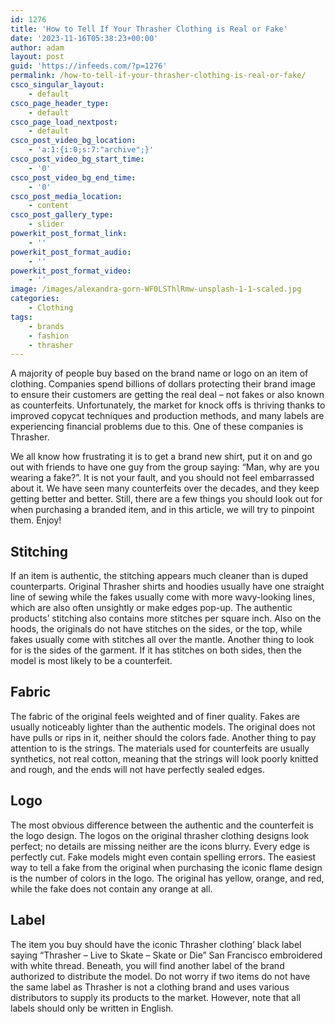 ```yaml
---
id: 1276
title: 'How to Tell If Your Thrasher Clothing is Real or Fake'
date: '2023-11-16T05:38:23+00:00'
author: adam
layout: post
guid: 'https://infeeds.com/?p=1276'
permalink: /how-to-tell-if-your-thrasher-clothing-is-real-or-fake/
csco_singular_layout:
    - default
csco_page_header_type:
    - default
csco_page_load_nextpost:
    - default
csco_post_video_bg_location:
    - 'a:1:{i:0;s:7:"archive";}'
csco_post_video_bg_start_time:
    - '0'
csco_post_video_bg_end_time:
    - '0'
csco_post_media_location:
    - content
csco_post_gallery_type:
    - slider
powerkit_post_format_link:
    - ''
powerkit_post_format_audio:
    - ''
powerkit_post_format_video:
    - ''
image: /images/alexandra-gorn-WF0LSThlRmw-unsplash-1-1-scaled.jpg
categories:
    - Clothing
tags:
    - brands
    - fashion
    - thrasher
---
```


A majority of people buy based on the brand name or logo on an item of clothing. Companies spend billions of dollars protecting their brand image to ensure their customers are getting the real deal – not fakes or also known as counterfeits. Unfortunately, the market for knock offs is thriving thanks to improved copycat techniques and production methods, and many labels are experiencing financial problems due to this. One of these companies is Thrasher.

We all know how frustrating it is to get a brand new shirt, put it on and go out with friends to have one guy from the group saying: “Man, why are you wearing a fake?”. It is not your fault, and you should not feel embarrassed about it. We have seen many counterfeits over the decades, and they keep getting better and better. Still, there are a few things you should look out for when purchasing a branded item, and in this article, we will try to pinpoint them. Enjoy!

## **Stitching**

If an item is authentic, the stitching appears much cleaner than is duped counterparts. Original Thrasher shirts and hoodies usually have one straight line of sewing while the fakes usually come with more wavy-looking lines, which are also often unsightly or make edges pop-up. The authentic products’ stitching also contains more stitches per square inch. Also on the hoods, the originals do not have stitches on the sides, or the top, while fakes usually come with stitches all over the mantle. Another thing to look for is the sides of the garment. If it has stitches on both sides, then the model is most likely to be a counterfeit.

## **Fabric**

The fabric of the original feels weighted and of finer quality. Fakes are usually noticeably lighter than the authentic models. The original does not have pulls or rips in it, neither should the colors fade. Another thing to pay attention to is the strings. The materials used for counterfeits are usually synthetics, not real cotton, meaning that the strings will look poorly knitted and rough, and the ends will not have perfectly sealed edges.

## **Logo**

The most obvious difference between the authentic and the counterfeit is the logo design. The logos on the original thrasher clothing designs look perfect; no details are missing neither are the icons blurry. Every edge is perfectly cut. Fake models might even contain spelling errors. The easiest way to tell a fake from the original when purchasing the iconic flame design is the number of colors in the logo. The original has yellow, orange, and red, while the fake does not contain any orange at all.

## **Label**

The item you buy should have the iconic Thrasher clothing’ black label saying “Thrasher – Live to Skate – Skate or Die” San Francisco embroidered with white thread. Beneath, you will find another label of the brand authorized to distribute the model. Do not worry if two items do not have the same label as Thrasher is not a clothing brand and uses various distributors to supply its products to the market. However, note that all labels should only be written in English.